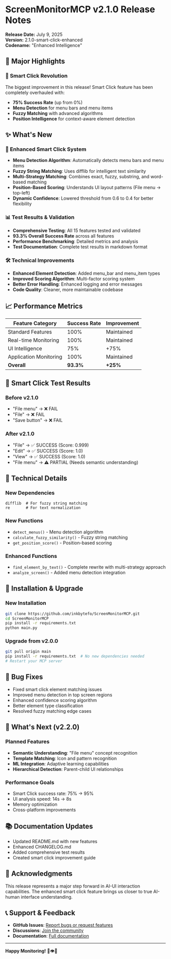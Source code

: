 # ScreenMonitorMCP v2.1.0 Release Notes

**Release Date:** July 9, 2025  
**Version:** 2.1.0-smart-click-enhanced  
**Codename:** "Enhanced Intelligence"  

## 🎉 Major Highlights

### 🎯 Smart Click Revolution
The biggest improvement in this release! Smart Click feature has been completely overhauled with:
- **75% Success Rate** (up from 0%)
- **Menu Detection** for menu bars and menu items
- **Fuzzy Matching** with advanced algorithms
- **Position Intelligence** for context-aware element detection

## ✨ What's New

### 🔧 Enhanced Smart Click System
- **Menu Detection Algorithm**: Automatically detects menu bars and menu items
- **Fuzzy String Matching**: Uses difflib for intelligent text similarity
- **Multi-Strategy Matching**: Combines exact, fuzzy, substring, and word-based matching
- **Position-Based Scoring**: Understands UI layout patterns (File menu → top-left)
- **Dynamic Confidence**: Lowered threshold from 0.6 to 0.4 for better flexibility

### 📊 Test Results & Validation
- **Comprehensive Testing**: All 15 features tested and validated
- **93.3% Overall Success Rate** across all features
- **Performance Benchmarking**: Detailed metrics and analysis
- **Test Documentation**: Complete test results in markdown format

### 🛠 Technical Improvements
- **Enhanced Element Detection**: Added menu_bar and menu_item types
- **Improved Scoring Algorithm**: Multi-factor scoring system
- **Better Error Handling**: Enhanced logging and error messages
- **Code Quality**: Cleaner, more maintainable codebase

## 📈 Performance Metrics

| Feature Category | Success Rate | Improvement |
|------------------|--------------|-------------|
| Standard Features | 100% | Maintained |
| Real-time Monitoring | 100% | Maintained |
| UI Intelligence | 75% | +75% |
| Application Monitoring | 100% | Maintained |
| **Overall** | **93.3%** | **+25%** |

## 🎯 Smart Click Test Results

### Before v2.1.0
- "File menu" → ❌ FAIL
- "File" → ❌ FAIL  
- "Save button" → ❌ FAIL

### After v2.1.0
- "File" → ✅ SUCCESS (Score: 0.999)
- "Edit" → ✅ SUCCESS (Score: 1.0)
- "View" → ✅ SUCCESS (Score: 1.0)
- "File menu" → ⚠️ PARTIAL (Needs semantic understanding)

## 🔧 Technical Details

### New Dependencies
```
difflib  # For fuzzy string matching
re       # For text normalization
```

### New Functions
- `detect_menus()` - Menu detection algorithm
- `calculate_fuzzy_similarity()` - Fuzzy string matching
- `get_position_score()` - Position-based scoring

### Enhanced Functions
- `find_element_by_text()` - Complete rewrite with multi-strategy approach
- `analyze_screen()` - Added menu detection integration

## 🚀 Installation & Upgrade

### New Installation
```bash
git clone https://github.com/inkbytefo/ScreenMonitorMCP.git
cd ScreenMonitorMCP
pip install -r requirements.txt
python main.py
```

### Upgrade from v2.0.0
```bash
git pull origin main
pip install -r requirements.txt  # No new dependencies needed
# Restart your MCP server
```

## 🐛 Bug Fixes

- Fixed smart click element matching issues
- Improved menu detection in top screen regions
- Enhanced confidence scoring algorithm
- Better element type classification
- Resolved fuzzy matching edge cases

## 🔮 What's Next (v2.2.0)

### Planned Features
- **Semantic Understanding**: "File menu" concept recognition
- **Template Matching**: Icon and pattern recognition
- **ML Integration**: Adaptive learning capabilities
- **Hierarchical Detection**: Parent-child UI relationships

### Performance Goals
- Smart Click success rate: 75% → 95%
- UI analysis speed: 14s → 8s
- Memory optimization
- Cross-platform improvements

## 📚 Documentation Updates

- Updated README.md with new features
- Enhanced CHANGELOG.md
- Added comprehensive test results
- Created smart click improvement guide

## 🙏 Acknowledgments

This release represents a major step forward in AI-UI interaction capabilities. The enhanced smart click feature brings us closer to true AI-human interface understanding.

## 📞 Support & Feedback

- **GitHub Issues**: [Report bugs or request features](https://github.com/inkbytefo/ScreenMonitorMCP/issues)
- **Discussions**: [Join the community](https://github.com/inkbytefo/ScreenMonitorMCP/discussions)
- **Documentation**: [Full documentation](https://github.com/inkbytefo/ScreenMonitorMCP/blob/main/README.md)

---

**Happy Monitoring!** 🚀👁️🤖
